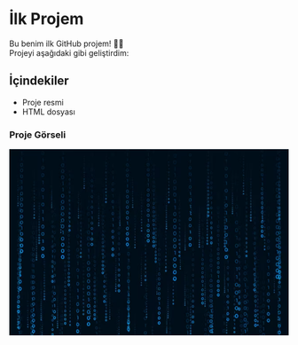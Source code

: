 # İlk Projem
Bu benim ilk GitHub projem! 👨‍💻  
Projeyi aşağıdaki gibi geliştirdim:  

## İçindekiler  
- Proje resmi  
- HTML dosyası  

### Proje Görseli  
![Proje Resmi](proje-resmi.png)

